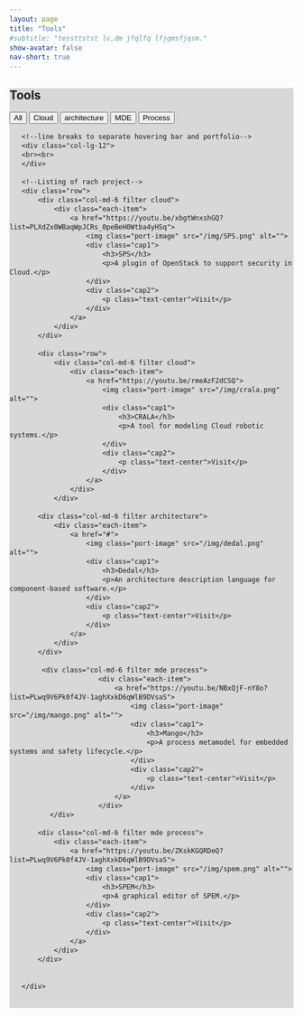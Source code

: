 ```yaml
---
layout: page
title: "Tools"
#subtitle: "tessttstst lv,dm jfqlfq lfjqmsfjqsm."
show-avatar: false
nav-short: true
---
```


<!-- Portfolio section start -->
   <section id="portfolio" class="section" style="background-color: #D8D8D8;">
       <div class="col-lg-12">
           <h2>Tools</h2>
           <!--Hovering Portfolio-->
           <button class="btn btn-primary filter-button" data-filter="all">All</button>
           <button class="btn btn-default filter-button" data-filter="cloud">Cloud</button>
           <button class="btn btn-default filter-button" data-filter="architecture">architecture</button>
           <button class="btn btn-default filter-button" data-filter="mde">MDE</button>
           <button class="btn btn-default filter-button" data-filter="process">Process</button>
       </div>

       <!--line breaks to separate hovering bar and portfolio-->
       <div class="col-lg-12">
       <br><br>
       </div>

       <!--Listing of rach project-->
       <div class="row">
           <div class="col-md-6 filter cloud">
               <div class="each-item">
                   <a href="https://youtu.be/xbgtWnxshGQ?list=PLXdZx0WBaqWpJCRs_0peBeH0Wtba4yHSq">
                       <img class="port-image" src="/img/SPS.png" alt="">
                       <div class="cap1">
                           <h3>SPS</h3>
                           <p>A plugin of OpenStack to support security in Cloud.</p>
                       </div>
                       <div class="cap2">
                           <p class="text-center">Visit</p>
                       </div>
                   </a>   
               </div>
           </div>

           <div class="row">
               <div class="col-md-6 filter cloud">
                   <div class="each-item">
                       <a href="https://youtu.be/rmeAzF2dCSQ">
                           <img class="port-image" src="/img/crala.png" alt="">
                           <div class="cap1">
                               <h3>CRALA</h3>
                               <p>A tool for modeling Cloud robotic systems.</p>
                           </div>
                           <div class="cap2">
                               <p class="text-center">Visit</p>
                           </div>
                       </a>   
                   </div>
               </div>

           <div class="col-md-6 filter architecture">
               <div class="each-item">
                   <a href="#">
                       <img class="port-image" src="/img/dedal.png" alt="">
                       <div class="cap1">
                           <h3>Dedal</h3>
                           <p>An architecture description language for component-based software.</p>
                       </div>
                       <div class="cap2">
                           <p class="text-center">Visit</p>
                       </div>
                   </a>   
               </div>
           </div>  

            <div class="col-md-6 filter mde process">
                          <div class="each-item">
                              <a href="https://youtu.be/NBxQjF-nY8o?list=PLwq9V6Pk0f4JV-1aghXxkD6qWlB9DVsaS">
                                  <img class="port-image" src="/img/mango.png" alt="">
                                  <div class="cap1">
                                      <h3>Mango</h3>
                                      <p>A process metamodel for embedded systems and safety lifecycle.</p>
                                  </div>
                                  <div class="cap2">
                                      <p class="text-center">Visit</p>
                                  </div>
                              </a>   
                          </div>
              </div>           

           <div class="col-md-6 filter mde process">
               <div class="each-item">
                   <a href="https://youtu.be/ZKskKGQRDeQ?list=PLwq9V6Pk0f4JV-1aghXxkD6qWlB9DVsaS">
                       <img class="port-image" src="/img/spem.png" alt="">
                       <div class="cap1">
                           <h3>SPEM</h3>
                           <p>A graphical editor of SPEM.</p>
                       </div>
                       <div class="cap2">
                           <p class="text-center">Visit</p>
                       </div>
                   </a>   
               </div>
           </div>


       </div>
   <br>
   </section><!-- Portfolio section end -->
